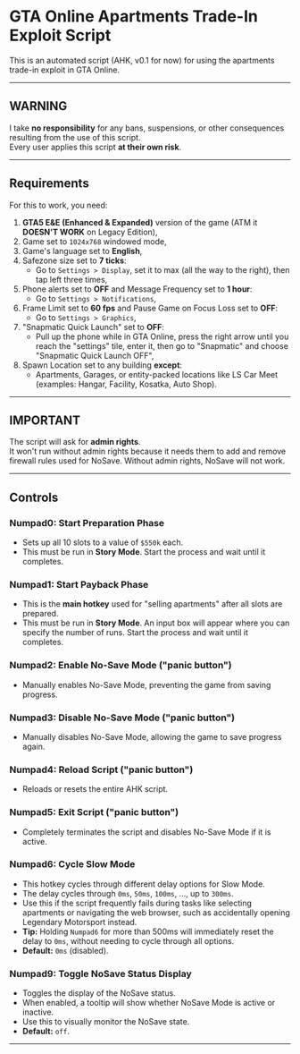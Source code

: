 # GTA Online Apartments Trade-In Exploit Script

This is an automated script (AHK, v0.1 for now) for using the apartments trade-in exploit in GTA Online.

---

## WARNING
I take **no responsibility** for any bans, suspensions, or other consequences resulting from the use of this script.  
Every user applies this script **at their own risk**.

---

## Requirements
For this to work, you need:
1. **GTA5 E&E (Enhanced & Expanded)** version of the game (ATM it **DOESN'T WORK** on Legacy Edition),
2. Game set to `1024x768` windowed mode,
3. Game's language set to **English**,
4. Safezone size set to **7 ticks**:
   - Go to `Settings > Display`, set it to max (all the way to the right), then tap left three times,
5. Phone alerts set to **OFF** and Message Frequency set to **1 hour**:
   - Go to `Settings > Notifications`,
6. Frame Limit set to **60 fps** and Pause Game on Focus Loss set to **OFF**:
   - Go to `Settings > Graphics`,
7. "Snapmatic Quick Launch" set to **OFF**:
   - Pull up the phone while in GTA Online, press the right arrow until you reach the "settings" tile, enter it, then go to "Snapmatic" and choose "Snapmatic Quick Launch OFF",
8. Spawn Location set to any building **except**:
   - Apartments, Garages, or entity-packed locations like LS Car Meet (examples: Hangar, Facility, Kosatka, Auto Shop).

---

## IMPORTANT
The script will ask for **admin rights**.  
It won't run without admin rights because it needs them to add and remove firewall rules used for NoSave. Without admin rights, NoSave will not work.

---

## Controls
### **Numpad0**: Start Preparation Phase  
- Sets up all 10 slots to a value of `$550k` each.  
- This must be run in **Story Mode**. Start the process and wait until it completes.

### **Numpad1**: Start Payback Phase  
- This is the **main hotkey** used for "selling apartments" after all slots are prepared.  
- This must be run in **Story Mode**. An input box will appear where you can specify the number of runs. Start the process and wait until it completes.

### **Numpad2**: Enable No-Save Mode ("panic button")  
- Manually enables No-Save Mode, preventing the game from saving progress.

### **Numpad3**: Disable No-Save Mode ("panic button")  
- Manually disables No-Save Mode, allowing the game to save progress again.

### **Numpad4**: Reload Script ("panic button")  
- Reloads or resets the entire AHK script.

### **Numpad5**: Exit Script ("panic button")  
- Completely terminates the script and disables No-Save Mode if it is active.

### **Numpad6**: Cycle Slow Mode  
- This hotkey cycles through different delay options for Slow Mode.  
- The delay cycles through `0ms`, `50ms`, `100ms`, ..., up to `300ms`.  
- Use this if the script frequently fails during tasks like selecting apartments or navigating the web browser, such as accidentally opening Legendary Motorsport instead.  
- **Tip:** Holding `Numpad6` for more than 500ms will immediately reset the delay to `0ms`, without needing to cycle through all options.
- **Default:** `0ms` (disabled).

### **Numpad9**: Toggle NoSave Status Display  
- Toggles the display of the NoSave status.  
- When enabled, a tooltip will show whether NoSave Mode is active or inactive.
- Use this to visually monitor the NoSave state.
- **Default:** `off`.

---
